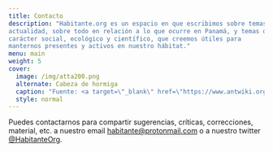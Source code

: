 ```yaml
---
title: Contacto
description: "Habitante.org es un espacio en que escribimos sobre temas de
actualidad, sobre todo en relación a lo que ocurre en Panamá, y temas de
carácter social, ecológico y científico, que creemos útiles para
manternos presentes y activos en nuestro hábitat."
menu: main
weight: 5
cover:
  image: /img/atta200.png
  alternate: Cabeza de hormiga
  caption: "Fuente: <a target=\"_blank\" href=\"https://www.antwiki.org/wiki/File:Atta_cephalotes_casent0173617_head_1.jpg\">antwiki.org</a>"
  style: normal
---
```


Puedes contactarnos para compartir sugerencias, críticas, correcciones,
material, etc. a nuestro email [habitante@protonmail.com](mailto:habitante@protonmail.com)
o a nuestro twitter [@HabitanteOrg](https://twitter.com/HabitanteOrg).

<!-- Para proteger la privacidad de las comunicaciones contamos con una llave
pública ... -->


